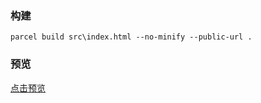 ### 构建
`parcel build src\index.html --no-minify --public-url .`
### 预览
[点击预览](https://xna00.github.io/simple-navigation/dist/)